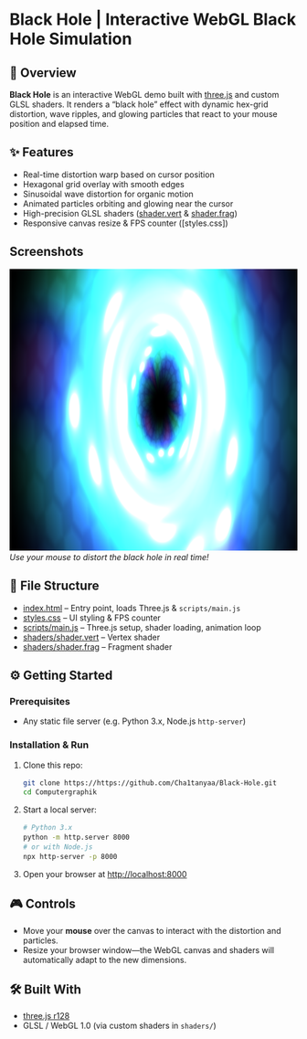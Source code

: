 # Black Hole | Interactive WebGL Black Hole Simulation

## 🚀 Overview
**Black Hole** is an interactive WebGL demo built with [three.js](https://threejs.org/) and custom GLSL shaders. It renders a “black hole” effect with dynamic hex-grid distortion, wave ripples, and glowing particles that react to your mouse position and elapsed time.

## ✨ Features
- Real-time distortion warp based on cursor position  
- Hexagonal grid overlay with smooth edges  
- Sinusoidal wave distortion for organic motion  
- Animated particles orbiting and glowing near the cursor  
- High-precision GLSL shaders ([shader.vert](shaders/shader.vert) & [shader.frag](shaders/shader.frag))  
- Responsive canvas resize & FPS counter ([styles.css])

## Screenshots
![Screenshot](assets/demo.png)  
*Use your mouse to distort the black hole in real time!* 

## 📂 File Structure
- [index.html](index.html) – Entry point, loads Three.js & `scripts/main.js`  
- [styles.css](styles.css) – UI styling & FPS counter  
- [scripts/main.js](scripts/main.js) – Three.js setup, shader loading, animation loop  
- [shaders/shader.vert](shaders/shader.vert) – Vertex shader  
- [shaders/shader.frag](shaders/shader.frag) – Fragment shader 

## ⚙️ Getting Started

### Prerequisites
- Any static file server (e.g. Python 3.x, Node.js `http-server`)

### Installation & Run
1. Clone this repo:
   ```sh
   git clone https://https://github.com/Cha1tanyaa/Black-Hole.git
   cd Computergraphik
   ```
2. Start a local server:
   ```sh
   # Python 3.x
   python -m http.server 8000
   # or with Node.js
   npx http-server -p 8000
   ```
3. Open your browser at <http://localhost:8000>

## 🎮 Controls
- Move your **mouse** over the canvas to interact with the distortion and particles.
- Resize your browser window—the WebGL canvas and shaders will automatically adapt to the new dimensions.

## 🛠 Built With
- [three.js r128](https://cdnjs.cloudflare.com/ajax/libs/three.js/r128/three.min.js)
- GLSL / WebGL 1.0 (via custom shaders in `shaders/`)